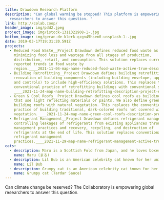 ```yaml
---
title: Drawdown Research Platform
description: "Can global warming be stopped? This platform is empowering global
  researchers to answer this question. "
link: http://colab.coop/
header_image: img/pdd2.jpeg
project_image: img/istock-1311321908-1-.jpg
bottom_image: img/geran-de-klerk-qzgn45hsen0-unsplash-1-.jpg
date: 2019-03-17T19:31:20.591Z
projects:
  - Reduced Food Waste__Project Drawdown defines reduced food waste as
    minimizing food loss and wastage from all stages of production,
    distribution, retail, and consumption. This solution replaces current
    reported trends in food waste by
    region.____2021-11-04-map-name-reduced-food-waste-active-true-description-project-drawdown-defines-reduced-food-waste-as-minimizing-food-loss-and-wastage-from-all-stages-of-production-distribution-retail-and-consumption-this-solution-replaces-current-report
  - Building Retrofitting__Project Drawdown defines building retrofitting as the
    renovation of building components (including building envelope, appliances,
    and controls) to include high-efficiency solutions. This replaces the
    conventional practice of retrofitting buildings with conventional solutions.
    ____2021-11-24-map-name-building-retrofitting-description-project-drawdown-defines-building-retrofitting-as-the-renovation-of-building-components-including-building-envelope-appliances-and-controls-to-include-high-efficiency-solutions-this-replaces-the
  - Green & Cool Roofs__Project Drawdown defines cool roofs as building roofs
    that use light reflecting materials or paints. We also define green roofs as
    building roofs with natural vegetation. This replaces the conventional
    practice of building traditional, dark-colored roofs not covered with
    vegetation.____2021-11-24-map-name-green-cool-roofs-description-project-drawdown-defines-cool-roofs-as-building-roofs-that-use-light-reflecting-materials-or-paints-we-also-define-green-roofs-as-building-roofs-with-natural-vegetation-this-replaces-the-conventional-p
  - Refrigerant Management__Project Drawdown defines refrigerant management as
    controlling leakages of refrigerants from existing appliances through better
    management practices and recovery, recycling, and destruction of
    refrigerants at the end of life. This solution replaces conventional
    refrigerant management
    practices.____2021-11-29-map-name-refrigerant-management-active-true-description-project-drawdown-defines-refrigerant-management-as-controlling-leakages-of-refrigerants-from-existing-appliances-through-better-management-practices-and-recovery-recycling-and-destr
cats:
  - description: Maru is a Scottish Fold from Japan, and he loves boxes.
    name: Maru (まる)
  - description: Lil Bub is an American celebrity cat known for her unique appearance.
    name: Lil Bub
  - description: Grumpy cat is an American celebrity cat known for her grumpy appearance.
    name: Grumpy cat (Tardar Sauce)
---
```

Can climate change be reserved? The Collaboratory is empowering global researchers to answer this question.
